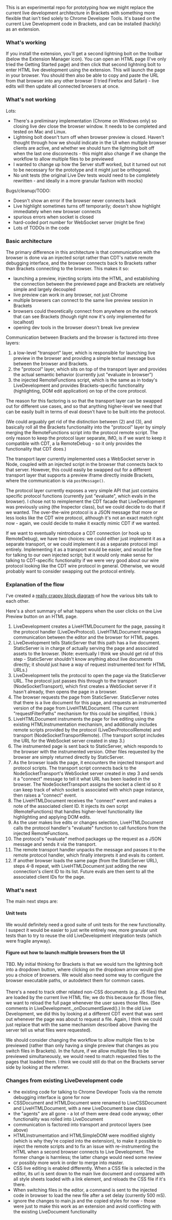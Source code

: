 This is an experimental repo for prototyping how we might replace the current live development architecture in Brackets with something more flexible that isn't tied solely to Chrome Developer Tools. It's based on the current Live Development code in Brackets, and can be installed (hackily) as an extension.

### What's working

If you install the extension, you'll get a second lightning bolt on the toolbar (below the Extension Manager icon). You can open an HTML page (I've only tried the Getting Started page) and then click that second lightning bolt to enter HTML live development using the extension. This will launch the page in your browser. You should then also be able to copy and paste the URL from that browser into any other browser (I tried Firefox and Safari) - live edits will then update all connected browsers at once.

### What's not working

Lots:

* There's a preliminary implementation (Chrome on Windows only) so closing live dev close the browser window. It needs to be completed and tested on Mac and Linux.
* Lightning bolt doesn't turn off when browser preview is closed. Haven't thought through how we should indicate in the UI when multiple browser clients are active, and whether we should turn the lightning bolt off when the last one disconnects - this might also change if we change the workflow to allow multiple files to be previewed
* I wanted to change up how the Server stuff worked, but it turned out not to be necessary for the prototype and it might just be orthogonal.
* No unit tests (the original Live Dev tests would need to be completely rewritten - and ideally in a more granular fashion with mocks)

Bugs/cleanup/TODO:

* Doesn't show an error if the browser never connects back
* Live highlight sometimes turns off temporarily; doesn't show highlight immediately when new browser connects
* spurious errors when socket is closed
* hard-coded port number for WebSocket server (might be fine)
* Lots of TODOs in the code

### Basic architecture

The primary difference in this architecture is that communication with the browser is done via an injected script rather than CDT's native remote debugging interface, and the browser connects back to Brackets rather than Brackets connecting to the browser. This makes it so:

* launching a preview, injecting scripts into the HTML, and establishing the connection between the previewed page and Brackets are relatively simple and largely decoupled
* live preview can work in any browser, not just Chrome
* multiple browsers can connect to the same live preview session in Brackets
* browsers could theoretically connect from anywhere on the network that can see Brackets (though right now it's only implemented for localhost)
* opening dev tools in the browser doesn't break live preview

Communication between Brackets and the browser is factored into three layers:

1. a low-level "transport" layer, which is responsible for launching live preview in the browser and providing a simple textual message bus between the browser and Brackets.
2. the "protocol" layer, which sits on top of the transport layer and provides the actual semantic behavior (currently just "evaluate in browser")
3. the injected RemoteFunctions script, which is the same as in today's LiveDevelopment and provides Brackets-specific functionality (highlighting, DOM edit application) on top of the core protocol.

The reason for this factoring is so that the transport layer can be swapped out for different use cases, and so that anything higher-level we need that can be easily built in terms of eval doesn't have to be built into the protocol.

(We could arguably get rid of the distinction between (2) and (3), and basically roll all the Brackets functionality into the "protocol" layer by simply merging the RemoteFunctions script into the protocol remote script. The only reason to keep the protocol layer separate, IMO, is if we want to keep it compatible with CDT, a la RemoteDebug - so it only provides the functionality that CDT does.)

The transport layer currently implemented uses a WebSocket server in Node, coupled with an injected script in the browser that connects back to that server. However, this could easily be swapped out for a different transport layer that supports a preview iframe directly inside Brackets, where the communication is via `postMessage()`.

The protocol layer currently exposes a very simple API that just contains specific protocol functions (currently just "evaluate", which evals in the browser). I chose not to reimplement the CDT facade that LiveDevelopment was previously using (the Inspector class), but we could decide to do that if we wanted. The over-the-wire protocol is a JSON message that more or less looks like the CDT wire protocol, although it's not an exact match right now - again, we could decide to make it exactly mimic CDT if we wanted.

If we want to eventually reintroduce a CDT connection (or hook up to RemoteDebug), we have two choices: we could either just implement it as a separate transport, or we could implement it as a separate protocol impl entirely. Implementing it as a transport would be easier, and would be fine for talking to our own injected script; but it would only make sense for talking to CDT-specific functionality if we were very good about our wire protocol looking like the CDT wire protocol in general. Otherwise, we would probably want to consider swapping out the protocol entirely.

### Explanation of the flow

I've created a [really crappy block diagram](https://raw.githubusercontent.com/wiki/njx/brackets-livedev2/livedev2-block-diagram.png) of how the various bits talk to each other.

Here's a short summary of what happens when the user clicks on the Live Preview button on an HTML page.

1. LiveDevelopment creates a LiveHTMLDocument for the page, passing it the protocol handler (LiveDevProtocol). LiveHTMLDocument manages communication between the editor and the browser for HTML pages.
2. LiveDevelopment tells StaticServer that this path has a live document. StaticServer is in charge of actually serving the page and associated assets to the browser. (Note: eventually I think we should get rid of this step - StaticServer shouldn't know anything about live documents directly; it should just have a way of request instrumented text for HTML URLs.)
3. LiveDevelopment tells the protocol to open the page via the StaticServer URL. The protocol just passes this through to the transport (NodeSocketTransport), which first creates a WebSocket server if it hasn't already, then opens the page in a browser.
4. The browser requests the page from StaticServer. StaticServer notes that there is a live document for this page, and requests an instrumented version of the page from LiveHTMLDocument. (The current "requestFilterPaths" mechanism for this could be simplified, I think.)
5. LiveHTMLDocument instruments the page for live editing using the existing HTMLInstrumentation mechanism, and additionally includes remote scripts provided by the protocol (LiveDevProtocolRemote) and transport (NodeSocketTransportRemote). (The transport script includes the URL for the WebSocket server created in step 3.)
6. The instrumented page is sent back to StaticServer, which responds to the browser with the instrumented version. Other files requested by the browser are simply returned directly by StaticServer.
7. As the browser loads the page, it encounters the injected transport and protocol scripts. The transport script connects back to the NodeSocketTransport's WebSocket server created in step 3 and sends it a "connect" message to tell it what URL has been loaded in the browser. The NodeSocketTransport assigns the socket a client id so it can keep track of which socket is associated with which page instance, then raises a "connect" event.
8. The LiveHTMLDocument receives the "connect" event and makes a note of the associated client ID. It injects its own script (RemoteFunctions) that handles higher-level functionality like highlighting and applying DOM edits.
9. As the user makes live edits or changes selection, LiveHTMLDocument calls the protocol handler's "evaluate" function to call functions from the injected RemoteFunctions.
10. The protocol's "evaluate" method packages up the request as a JSON message and sends it via the transport.
11. The remote transport handler unpacks the message and passes it to the remote protocol handler, which finally interprets it and evals its content.
12. If another browser loads the same page (from the StaticServer URL), steps 4-8 repeat, with LiveHTMLDocument just adding the new connection's client ID to its list. Future evals are then sent to all the associated client IDs for the page.

### What's next

The main next steps are:

#### Unit tests

We would definitely need a good suite of unit tests for the new functionality. I suspect it would be easier to just write entirely new, more granular unit tests than to try to reuse the old LiveDevelopment integration tests (which were fragile anyway).

#### Figure out how to launch multiple browsers from the UI

TBD. My initial thinking for Brackets is that we would turn the lightning bolt into a dropdown button, where clicking on the dropdown arrow would give you a choice of browsers. We would also need some way to configure the browser executable paths, or autodetect them for common cases.

#### 

There's a need to track other related non-CSS documents (e.g. JS files) that are loaded by the current live HTML file; we do this because for those files, we want to reload the full page whenever the user saves those files. (See comments in LiveDevelopment._onDocumentSaved().) In the old Live Development, we did this by looking at a different CDT event that was sent out whenever the page was about to request a file. Again, I think we could just replace that with the same mechanism described above (having the server tell us what files were requested).

We should consider changing the workflow to allow multiple files to be previewed (rather than only having a single preview that changes as you switch files in Brackets).
In the future, if we allow multiple files to be previewed simultaneously, we would need to match requested files to the pages that loaded them. I think we could still do that on the Brackets server side by looking at the referrer. 

### Changes from existing LiveDevelopment code

* the existing code for talking to Chrome Developer Tools via the remote debugging interface is gone for now
* CSSDocument and HTMLDocument were renamed to LiveCSSDocument and LiveHTMLDocument, with a new LiveDocument base class
* the "agents" are all gone - a lot of them were dead code anyway; other functionality was rolled into LiveDocument
* communication is factored into transport and protocol layers (see above)
* HTMLInstrumentation and HTMLSimpleDOM were modified slightly (which is why they're copied into the extension), to make it possible to inject the remote scripts and to fix an issue with re-instrumenting the HTML when a second browser connects to Live Development. The former change is harmless; the latter change would need some review or possibly more work in order to merge into master. 
* CSS live editing is enabled differently.  When a CSS file is selected in the editor, its url is sent down to the main live document and compared with all style sheets loaded with a link element, and reloads the CSS file if it's there. 
* When switching files in the editor, a command is sent to the injected code in browser to load the new file after a set delay (currently 500 mS).
* ignore the changes to main.js and the copied styles for now - those were just to make this work as an extension and avoid conflicting with the existing LiveDocument functionality
